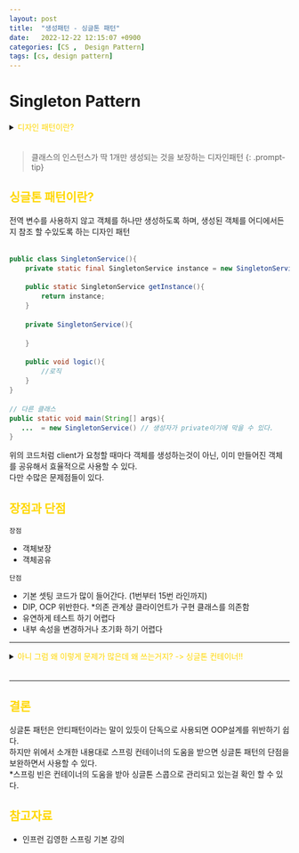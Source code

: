 ```yaml
---
layout: post
title:  "생성패턴 - 싱글톤 패턴"
date:   2022-12-22 12:15:07 +0900
categories: [CS ,  Design Pattern]
tags: [cs, design pattern]
---
```

# Singleton Pattern

<details>
<summary><span style="color: gold"> 디자인 패턴이란? </span></summary>
<div markdown="1">
## <span style="color: gold"> 디자인 패턴이란? </span>
- 디자인 패턴은 소프트웨어 공학의 소프트웨어 설계에서 공통으로 발생하는 문제를 자주 쓰이는 설계 방법을 정리한 패턴이다.
- 디자인 패턴을 참고하여 개발하면 효율성과 유지보수성, 운용성이 높아지며, 프로그램 최적화가 된다고 한다.
　 

디자인 패턴을 목적과 범위로 나눌수 있다

|구분|유형|설명|
|:---:|:---:|:---|
| |생성|객체 인스턴스 생성에 관여, 클래스 정의와 객체 생성 방식을 구조화, 캡슐화를 수행|
|목적|구조|더 큰 구조 형성 목적으로 클래스나 객체의 조합을 다루는 패턴|
|    |행위|클래스나 객체들이 상호작용하는 방법과 역할 분담을 다루는 패턴|
|범위|클래스|클래스간 관련성(상속), 컴파일 시 정적으로 결정|
|    |객체|객체 간 관련성을 다루는 패턴, 런타임 시 동적으로 결정|

---
</div>
</details>
　　

> 클래스의 인스턴스가 딱 1개만 생성되는 것을 보장하는 디자인패턴 
{: .prompt-tip}

## <span style="color: gold"> 싱글톤 패턴이란? </span>
전역 변수를 사용하지 않고 객체를 하나만 생성하도록 하며, 생성된 객체를 어디에서든지 참조 할 수있도록 하는 디자인 패턴

```java

public class SingletonService(){
    private static final SingletonService instance = new SingletonService();

    public static SingletonService getInstance(){
        return instance;
    }

    private SingletonService(){
        
    }
    
    public void logic(){
        //로직
    }
}

// 다른 클래스
public static void main(String[] args){
   ...  = new SingletonService() // 생성자가 private이기에 막을 수 있다.
}
```
위의 코드처럼 client가 요청할 때마다 객체를 생성하는것이 아닌, 이미 만들어진 객체를 공유해서 효율적으로 사용할 수 있다.   
다만 수많은 문제점들이 있다.

## <span style="color: gold"> 장점과 단점 </span>
`장점`
- 객체보장
- 객체공유
  
`단점`
- 기본 셋팅 코드가 많이 들어간다. (1번부터 15번 라인까지)
- DIP, OCP 위반한다. *의존 관계상 클라이언트가 구현 클래스를 의존함
- 유연하게 테스트 하기 어렵다
- 내부 속성을 변경하거나 초기화 하기 어렵다

---

<details>
<summary><span style="color: gold"> 아니 그럼 왜 이렇게 문제가 많은데 왜 쓰는거지? -> 싱글톤 컨테이너!! </span></summary>

스프링 컨테이너는 위에 언급한 문제점을 해결하면서 싱글톤의 장점을 살린다.  
`스프링 빈을 싱글톤 패턴으로 관리`  

<img src="https://github.com/msKim92/msKim92.github.io/blob/main/images/design/%EC%8A%A4%ED%94%84%EB%A7%81%20DI%EC%BB%A8%ED%85%8C%EC%9D%B4%EB%84%88.png?raw=true" width="1000" height="400">

<center><small> 김영한 강의 자료중 일부 발췌 </small></center>   

위의 그림처럼 싱글톤의 장점을 볼 수 있다.
　　  
</details>
　

---

## <span style="color: gold"> 결론 </span>

싱글톤 패턴은 안티패턴이라는 말이 있듯이 단독으로 사용되면 OOP설계를 위반하기 쉽다.  
하지만 위에서 소개한 내용대로 스프링 컨테이너의 도움을 받으면 싱글톤 패턴의 단점을 보완하면서 사용할 수 있다.  
*스프링 빈은 컨테이너의 도움을 받아 싱글톤 스콥으로 관리되고 있는걸 확인 할 수 있다.

## <span style="color: gold"> 참고자료 </span>
- 인프런 김영한 스프링 기본 강의